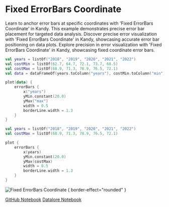 # Fixed ErrorBars Coordinate

<web-summary>
Learn to anchor error bars at specific coordinates with 'Fixed ErrorBars Coordinate' in Kandy.
This example demonstrates precise error bar placement for targeted data analysis.
</web-summary>

<card-summary>
Discover precise error visualization with 'Fixed ErrorBars Coordinate' in Kandy, showcasing accurate error bar positioning on data plots.
</card-summary>

<link-summary>
Explore precision in error visualization with 'Fixed ErrorBars Coordinate' in Kandy, showcasing fixed coordinate error bars.
</link-summary>


<!---IMPORT org.jetbrains.kotlinx.kandy.letsplot.samples.ErrorBars-->

<!---FUN fixed_error_bars-->
<tabs>
<tab title="Dataframe">

```kotlin
val years = listOf("2018", "2019", "2020", "2021", "2022")
val costMin = listOf(62.7, 64.7, 72.1, 73.7, 68.5)
val costMax = listOf(68.9, 71.3, 78.9, 76.5, 72.1)
val data = dataFrameOf(years.toColumn("years"), costMin.toColumn("min"), costMax.toColumn("max"))

plot(data) {
    errorBars {
        x("years")
        yMin.constant(20.0)
        yMax("max")
        width = 0.5
        borderLine.width = 1.3
    }
}
```

</tab>
<tab title="Collections">

```kotlin
val years = listOf("2018", "2019", "2020", "2021", "2022")
val costMax = listOf(68.9, 71.3, 78.9, 76.5, 72.1)

plot {
    errorBars {
        x(years)
        yMin.constant(20.0)
        yMax(costMax)
        width = 0.5
        borderLine.width = 1.3
    }
}
```

</tab></tabs>
<!---END-->

![Fixed ErrorBars Coordinate](fixed_error_bars.svg) { border-effect="rounded" }

<seealso style="cards">
       <category ref="example-ktnb">
           <a href="https://github.com/Kotlin/kandy/blob/main/examples/notebooks/lets-plot/samples/errorBars/fixed_error_bars.ipynb" summary="View the notebook on our GitHub repository">GitHub Notebook</a>
           <a href="https://datalore.jetbrains.com/report/static/KQKedA4jDrKu63O53gEN0z/UvwhX8liKw8izcj8L3EEH7" summary="Experiment with this example on Datalore">Datalore Notebook</a>
       </category>
</seealso>
